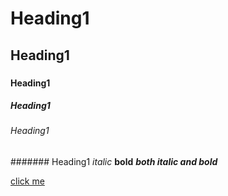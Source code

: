 # Heading1
## Heading1
###
#### Heading1
##### Heading1
###### Heading1
####### Heading1
*italic*
**bold**
***both italic and bold***

[click me]("www.w3schools.com/")

